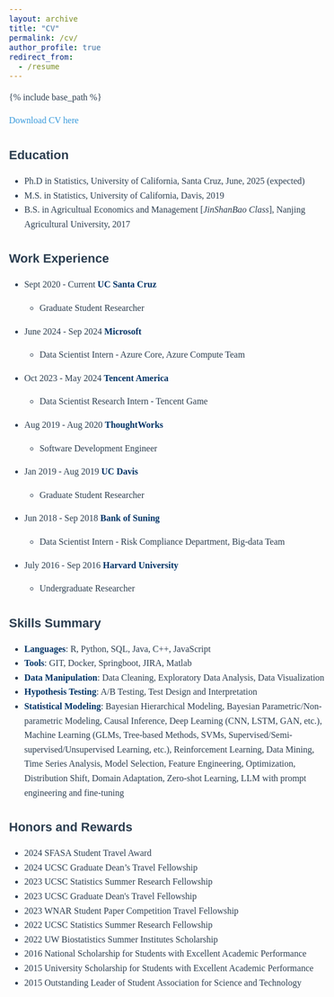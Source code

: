 ```yaml
---
layout: archive
title: "CV"
permalink: /cv/
author_profile: true
redirect_from:
  - /resume
---
```


{% include base_path %}

[Download CV here](http://yuzoeyzhu.github.io/files/Resume_Yu__Zoey__Zhu.pdf)

<style>
body {
    font-family: "Palatino", "Palatino Linotype", "Palatino LT STD", "Book Antiqua", serif;
    font-size: 16px;
    line-height: 1.6;
    color: #2C3E50;
}

h1 {
    font-size: 22px;
    color: #2C3E50;
}

h2 {
    font-size: 20px;
    color: #16A085;
}

h3 {
    font-size: 18px;
    color: #F39C12;
}

  h1, h2, h3, h4, h5, h6 {
    font-family: "Aptos", sans-serif;
}

p {
    font-size: 16px;
}

a {
    text-decoration: none;  /* 去掉链接下划线 */
    color: #3498DB;         /* 设置链接颜色 */
}

a:hover {
    color: #E74C3C;         /* 鼠标悬停时的颜色 */
}
/* 让所有 **加粗** 文字变深蓝色 */
strong, b {
    color: #003366;  /* 深蓝色 */
}
</style>



Education
======
* Ph.D in Statistics, University of California, Santa Cruz, June, 2025 (expected)
* M.S. in Statistics, University of California, Davis,  2019
* B.S. in Agricultual Economics and Management [_JinShanBao Class_], Nanjing Agricultural University, 2017


Work Experience
======
* Sept 2020 - Current     **UC Santa Cruz**
  * Graduate Student Researcher
  
* June 2024 - Sep 2024     **Microsoft**
  * Data Scientist Intern - Azure Core, Azure Compute Team
  
* Oct 2023 - May 2024     **Tencent America**
  * Data Scientist Research Intern - Tencent Game

* Aug 2019 - Aug 2020     **ThoughtWorks**
  * Software Development Engineer
 
* Jan 2019 - Aug 2019     **UC Davis**
  * Graduate Student Researcher

* Jun 2018 - Sep 2018     **Bank of Suning**
  * Data Scientist Intern - Risk Compliance Department, Big-data Team

* July 2016 - Sep 2016     **Harvard University**
  * Undergraduate Researcher
  
Skills Summary
======
* **Languages**: R, Python, SQL, Java, C++, JavaScript
* **Tools**: GIT, Docker, Springboot, JIRA, Matlab
* **Data Manipulation**: Data Cleaning, Exploratory Data Analysis, Data Visualization
* **Hypothesis Testing**: A/B Testing, Test Design and Interpretation
* **Statistical Modeling**: Bayesian Hierarchical Modeling, Bayesian Parametric/Non-parametric Modeling, Causal Inference, Deep Learning (CNN, LSTM, GAN, etc.), Machine Learning (GLMs, Tree-based Methods, SVMs, Supervised/Semi-supervised/Unsupervised Learning, etc.), Reinforcement Learning, Data Mining, Time Series Analysis, Model Selection, Feature Engineering, Optimization, Distribution Shift, Domain Adaptation, Zero-shot Learning, LLM with prompt engineering and fine-tuning

Honors and Rewards 
======
* 2024  SFASA Student Travel Award
* 2024  UCSC Graduate Dean’s Travel Fellowship
* 2023  UCSC Statistics Summer Research Fellowship
* 2023  UCSC Graduate Dean's Travel Fellowship
* 2023  WNAR Student Paper Competition Travel Fellowship
* 2022  UCSC Statistics Summer Research Fellowship
* 2022  UW Biostatistics Summer Institutes Scholarship
* 2016  National Scholarship for Students with Excellent Academic Performance
* 2015  University Scholarship for Students with Excellent Academic Performance
* 2015  Outstanding Leader of Student Association for Science and Technology

